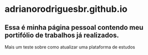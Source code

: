 # adrianorodriguesbr.github.io
<h2>Essa é minha página pessoal contendo meu portifólio de trabalhos já realizados.</h2>
Mais um teste sobre como atualizar uma plataforma de estudos
